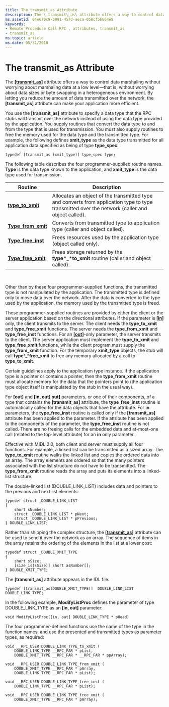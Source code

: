 ```yaml
---
title: The transmit_as Attribute
description: The \ transmit\_as\ attribute offers a way to control data marshaling without worrying about marshaling data at a low level \ 8212;that is, without worrying about data sizes or byte swapping in a heterogeneous environment.
ms.assetid: 04e670c9-b091-457d-aeca-058cf5b664e8
keywords:
- Remote Procedure Call RPC , attributes, transmit_as
- transmit_as
ms.topic: article
ms.date: 05/31/2018
---
```


# The transmit\_as Attribute

The **\[**[**transmit\_as**](https://docs.microsoft.com/windows/desktop/Midl/transmit-as)**\]** attribute offers a way to control data marshaling without worrying about marshaling data at a low level—that is, without worrying about data sizes or byte swapping in a heterogeneous environment. By letting you reduce the amount of data transmitted over the network, the **\[transmit\_as\]** attribute can make your application more efficient.

You use the **\[transmit\_as\]** attribute to specify a data type that the RPC stubs will transmit over the network instead of using the data type provided by the application. You supply routines that convert the data type to and from the type that is used for transmission. You must also supply routines to free the memory used for the data type and the transmitted type. For example, the following defines **xmit\_type** as the data type transmitted for all application data specified as being of type **type\_spec**:

``` syntax
typedef [transmit_as (xmit_type)] type_spec type;
```

The following table describes the four programmer-supplied routine names. **Type** is the data type known to the application, and **xmit\_type** is the data type used for transmission.



| Routine                                                 | Description                                                                                                                                     |
|---------------------------------------------------------|-------------------------------------------------------------------------------------------------------------------------------------------------|
| [**type\_to\_xmit**](the-type-to-xmit-function.md)     | Allocates an object of the transmitted type and converts from application type to type transmitted over the network (caller and object called). |
| [**Type\_from\_xmit**](the-type-from-xmit-function.md) | Converts from transmitted type to application type (caller and object called).                                                                  |
| [**Type\_free\_inst**](the-type-free-inst-function.md) | Frees resources used by the application type (object called only).                                                                              |
| [**Type\_free\_xmit**](the-type-free-xmit-function.md) | Frees storage returned by the **type***\_***to\_xmit** routine (caller and object called).                                                      |



 

Other than by these four programmer-supplied functions, the transmitted type is not manipulated by the application. The transmitted type is defined only to move data over the network. After the data is converted to the type used by the application, the memory used by the transmitted type is freed.

These programmer-supplied routines are provided by either the client or the server application based on the directional attributes. If the parameter is **\[**[**in**](https://docs.microsoft.com/windows/desktop/Midl/in)**\]** only, the client transmits to the server. The client needs the **type\_to\_xmit** and **type\_free\_xmit** functions. The server needs the **type\_from\_xmit** and **type\_free\_inst** functions. For an **\[**[**out**](https://docs.microsoft.com/windows/desktop/Midl/out-idl)**\]**-only parameter, the server transmits to the client. The server application must implement the **type\_to\_xmit** and **type\_free\_xmit** functions, while the client program must supply the **type\_from\_xmit** function. For the temporary **xmit\_type** objects, the stub will call **type***\_***free\_xmit** to free any memory allocated by a call to **type\_to\_xmit**.

Certain guidelines apply to the application type instance. If the application type is a pointer or contains a pointer, then the **type**\_**from\_xmit** routine must allocate memory for the data that the pointers point to (the application type object itself is manipulated by the stub in the usual way).

For **\[out\]** and **\[in, out\] out\]** parameters, or one of their components, of a type that contains the **\[transmit\_as\]** attribute, the **type**\_**free\_inst** routine is automatically called for the data objects that have the attribute. For **in** parameters, the **type**\_**free\_inst** routine is called only if the **\[transmit\_as\]** attribute has been applied to the parameter. If the attribute has been applied to the components of the parameter, the **type**\_**free\_inst** routine is not called. There are no freeing calls for the embedded data and at-most-one call (related to the top-level attribute) for an **in** only parameter.

Effective with MIDL 2.0, both client and server must supply all four functions. For example, a linked list can be transmitted as a sized array. The **type\_to\_xmit** routine walks the linked list and copies the ordered data into an array. The array elements are ordered so that the many pointers associated with the list structure do not have to be transmitted. The **type\_from\_xmit** routine reads the array and puts its elements into a linked-list structure.

The double-linked list (DOUBLE\_LINK\_LIST) includes data and pointers to the previous and next list elements:

``` syntax
typedef struct _DOUBLE_LINK_LIST 
{
    short sNumber;
    struct _DOUBLE_LINK_LIST * pNext;
    struct _DOUBLE_LINK_LIST * pPrevious;
} DOUBLE_LINK_LIST;
```

Rather than shipping the complex structure, the **\[**[**transmit\_as**](https://docs.microsoft.com/windows/desktop/Midl/transmit-as)**\]** attribute can be used to send it over the network as an array. The sequence of items in the array retains the ordering of the elements in the list at a lower cost:

``` syntax
typedef struct _DOUBLE_XMIT_TYPE 
{
    short sSize;
    [size_is(sSize)] short asNumber[];
} DOUBLE_XMIT_TYPE;
```

The **\[transmit\_as\]** attribute appears in the IDL file:

``` syntax
typedef [transmit_as(DOUBLE_XMIT_TYPE)]  DOUBLE_LINK_LIST DOUBLE_LINK_TYPE;
```

In the following example, **ModifyListProc** defines the parameter of type DOUBLE\_LINK\_TYPE as an **\[in, out\]** parameter:

``` syntax
void ModifyListProc([in, out] DOUBLE_LINK_TYPE * pHead)
```

The four programmer-defined functions use the name of the type in the function names, and use the presented and transmitted types as parameter types, as required:

``` syntax
void __RPC_USER DOUBLE_LINK_TYPE_to_xmit ( 
    DOUBLE_LINK_TYPE __RPC_FAR * pList, 
    DOUBLE_XMIT_TYPE __RPC_FAR * __RPC_FAR * ppArray);

void __RPC_USER DOUBLE_LINK_TYPE_from_xmit ( 
    DOUBLE_XMIT_TYPE __RPC_FAR * pArray,
    DOUBLE_LINK_TYPE __RPC_FAR * pList);

void __RPC_USER DOUBLE_LINK_TYPE_free_inst ( 
    DOUBLE_LINK_TYPE __RPC_FAR * pList);

void __RPC_USER DOUBLE_LINK_TYPE_free_xmit ( 
    DOUBLE_XMIT_TYPE __RPC_FAR * pArray);
```

 

 




